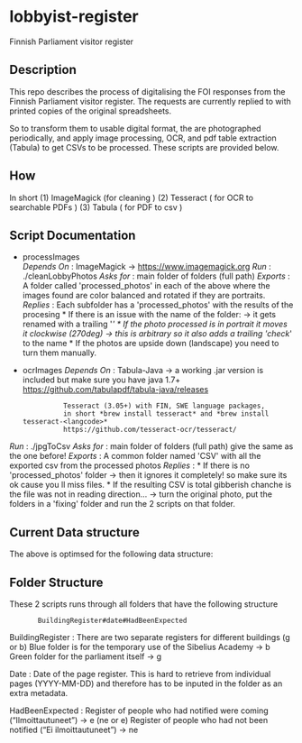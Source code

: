 # lobbyist-register
Finnish Parliament visitor register

## Description

This repo describes the process of digitalising the FOI responses from the Finnish Parliament visitor register.
The requests are currently replied to with printed copies of the original spreadsheets.

So to transform them to usable digital format, the are photographed periodically, and apply image processing, OCR, and pdf table extraction (Tabula) to get CSVs to be processed. These scripts are provided below.

## How

In short (1) ImageMagick (for cleaning ) (2) Tesseract ( for OCR to searchable PDFs ) (3) Tabula ( for PDF to csv )


## Script Documentation

- processImages  
 *Depends On* : ImageMagick -> https://www.imagemagick.org
 *Run*        :     ./cleanLobbyPhotos
 *Asks for*   : main folder of folders (full path)
 *Exports*    : A folder called 'processed_photos' in each of the above where the 
                  images found are color balanced and rotated if they are portraits. 
 *Replies*    : Each subfolder has a 'processed_photos' with the results of the procesing
                * If there is an issue with the name of the folder: 
                    -> it gets renamed with a trailing '_'
                * If the photo processed is in portrait it moves it clockwise (270deg)
                   -> this is arbitrary so it also adds a trailing 'check_' to the name
                * If the photos are upside down (landscape) you need to turn them manually.


- ocrImages
 *Depends On* : Tabula-Java -> a working .jar version is included but make sure you have java 1.7+
                https://github.com/tabulapdf/tabula-java/releases

                Tesseract (3.05+) with FIN, SWE language packages,   
                in short *brew install tesseract* and *brew install tesseract-<langcode>*
                https://github.com/tesseract-ocr/tesseract/ 
 *Run*        : ./jpgToCsv
 *Asks for*   : main folder of folders (full path) give the same as the one before!
 *Exports*    : A common folder named 'CSV' with all the exported csv from the processed photos
 *Replies*    : * If there is no 'processed_photos' folder 
                   -> then it ignores it completely! so make sure its ok cause you ll miss files.
                * If the resulting CSV is total gibberish chanche is the file was not in reading direction...
                   -> turn the original photo, put the folders in a 'fixing' folder and run the 2 scripts on that folder.


## Current Data structure 

The above is optimsed for the following data structure:


## Folder Structure
 
 These 2 scripts runs through all folders that have the following structure

           BuildingRegister#date#HadBeenExpected

 BuildingRegister : There are two separate registers for different buildings
 (g or b)          Blue folder is for the temporary use of the Sibelius Academy -> b
                   Green folder for the parliament itself  -> g            

 Date            : Date of the page register. This is hard to retrieve from individual pages
(YYYY-MM-DD)     and therefore has to be inputed in the folder as an extra metadata.

 HadBeenExpected : Register of people who had notified were coming (“Ilmoittautuneet”) -> e
 (ne or e)       Register of people who had not been notified (“Ei ilmoittautuneet”) -> ne
